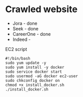# Crawled website
- Jora - done
- Seek - done
- CareerOne - done
- Indeed - 

EC2 script

```
#!/bin/bash
sudo yum update -y
sudo yum install -y docker
sudo service docker start
sudo usermod -aG docker ec2-user
sudo chkconfig docker on
chmod +x install_docker.sh
./install_docker.sh
```